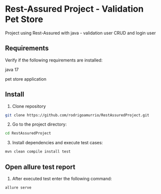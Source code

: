 # Rest-Assured Project - Validation Pet Store

Project using Rest-Assured with java - validation user CRUD and login user

## Requirements
Verify if the following requirements are installed:

java 17

pet store application


## Install

1. Clone repository

```bash
git clone https://github.com/rodrigoamurrio/RestAssuredProject.git
```

2. Go to the project directory:

```bash
cd RestAssuredProject
```

3. Install dependencies and execute test cases:

```bash
mvn clean compile install test
```
## Open allure test report

1. After executed test enter the following command:

```bash
allure serve
```
